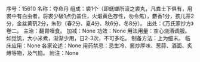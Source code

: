 序号：15610
名称：夺命丹
组成：裘1个（即蜣螂所滚之裘丸，凡粪土下俱有，用裘中有白虫者，将裘少破1点仍盖住，火煅黄色存性，勿令焦），麝香1分，孩儿茶2分，金丝黄矾2分，朱砂（春2分、夏4分、秋6分、冬8分）。
出处：《万氏家抄方》卷二。
主治：翻胃噎食。
加减：None
功效：None
用法用量：空心烧酒调服。如觉饥，大小米煮，渐渐少用，日2-3次，不可多吃。
制备方法：上为细末。
临床应用：None
各家论述：None
用药禁忌：忌生冷、酱炒厚味、葱蒜、酒面、炙煿等物，及气恼。
附注：None
